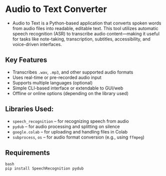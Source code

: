 # Audio to Text Converter
- Audio to Text is a Python-based application that converts spoken words from audio files into readable, editable text. This tool utilizes automatic speech recognition (ASR) to transcribe audio content—making it useful for tasks like note-taking, transcription, subtitles, accessibility, and voice-driven interfaces.


## Key Features
- Transcribes `.wav`, `.mp3`, and other supported audio formats
- Uses real-time or pre-recorded audio input
- Supports multiple languages (optional)
- Simple CLI-based interface or extendable to GUI/web
- Offline or online options (depending on the library used)

## Libraries Used:
- `speech_recognition` – for recognizing speech from audio
- `pydub` – for audio processing and splitting on silence
- `google.colab` – for uploading and handling files in Colab
- `subprocess`, `os` – for audio format conversion (e.g., using `ffmpeg`)

## Requirements
````
bash
pip install SpeechRecognition pydub
````



